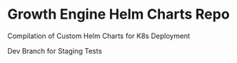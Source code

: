 # Growth Engine Helm Charts Repo
 Compilation of Custom Helm Charts for K8s Deployment

Dev Branch for Staging Tests
